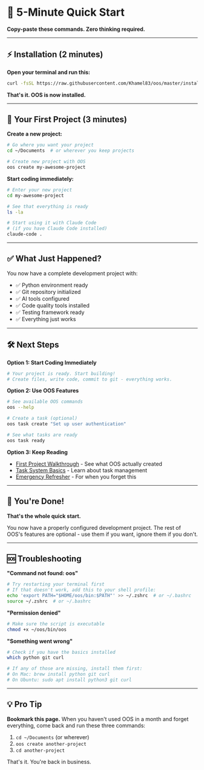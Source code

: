 # 🚀 5-Minute Quick Start

**Copy-paste these commands. Zero thinking required.**

---

## ⚡ Installation (2 minutes)

**Open your terminal and run this:**
```bash
curl -fsSL https://raw.githubusercontent.com/Khamel83/oos/master/install.sh | bash
```

**That's it. OOS is now installed.**

---

## 🎯 Your First Project (3 minutes)

**Create a new project:**
```bash
# Go where you want your project
cd ~/Documents  # or wherever you keep projects

# Create new project with OOS
oos create my-awesome-project
```

**Start coding immediately:**
```bash
# Enter your new project
cd my-awesome-project

# See that everything is ready
ls -la

# Start using it with Claude Code
# (if you have Claude Code installed)
claude-code .
```

---

## ✅ What Just Happened?

You now have a complete development project with:
- ✅ Python environment ready
- ✅ Git repository initialized
- ✅ AI tools configured
- ✅ Code quality tools installed
- ✅ Testing framework ready
- ✅ Everything just works

---

## 🛠️ Next Steps

**Option 1: Start Coding Immediately**
```bash
# Your project is ready. Start building!
# Create files, write code, commit to git - everything works.
```

**Option 2: Use OOS Features**
```bash
# See available OOS commands
oos --help

# Create a task (optional)
oos task create "Set up user authentication"

# See what tasks are ready
oos task ready
```

**Option 3: Keep Reading**
- [First Project Walkthrough](FIRST_PROJECT.md) - See what OOS actually created
- [Task System Basics](TASK_SYSTEM_SIMPLE.md) - Learn about task management
- [Emergency Refresher](EMERGENCY_REFRESHER.md) - For when you forget this

---

## 🎯 You're Done!

**That's the whole quick start.**

You now have a properly configured development project. The rest of OOS's features are optional - use them if you want, ignore them if you don't.

---

## 🆘 Troubleshooting

**"Command not found: oos"**
```bash
# Try restarting your terminal first
# If that doesn't work, add this to your shell profile:
echo 'export PATH="$HOME/oos/bin:$PATH"' >> ~/.zshrc  # or ~/.bashrc
source ~/.zshrc  # or ~/.bashrc
```

**"Permission denied"**
```bash
# Make sure the script is executable
chmod +x ~/oos/bin/oos
```

**"Something went wrong"**
```bash
# Check if you have the basics installed
which python git curl

# If any of those are missing, install them first:
# On Mac: brew install python git curl
# On Ubuntu: sudo apt install python3 git curl
```

---

## 💡 Pro Tip

**Bookmark this page.** When you haven't used OOS in a month and forget everything, come back and run these three commands:

1. `cd ~/Documents` (or wherever)
2. `oos create another-project`
3. `cd another-project`

That's it. You're back in business.